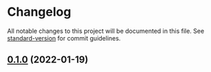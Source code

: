 # Changelog

All notable changes to this project will be documented in this file. See [standard-version](https://github.com/conventional-changelog/standard-version) for commit guidelines.

## [0.1.0](https://github.com/DimaRGB/text-mask-addon-iban/compare/v0.1.0-beta.0...v0.1.0) (2022-01-19)

